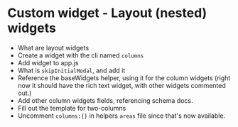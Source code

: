 # Custom widget - Layout \(nested\) widgets

- What are layout widgets
- Create a widget with the cli named `columns`
- Add widget to app.js
- What is `skipInitialModal`, and add it
- Reference the baseWidgets helper, using it for the column widgets (right now it should have the rich text widget, with other widgets commented out.)
- Add other column widgets fields, referencing schema docs.
- Fill out the template for two-columns
- Uncomment `columns:{}` in helpers `areas` file since that's now available.
